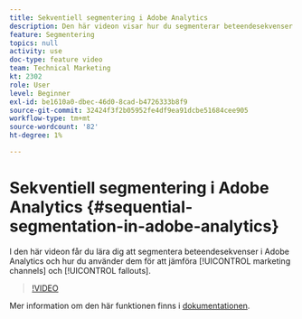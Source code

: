 ```yaml
---
title: Sekventiell segmentering i Adobe Analytics
description: Den här videon visar hur du segmenterar beteendesekvenser i Adobe Analytics och hur du använder den för att jämföra marknadsföringskanaler och utfall.
feature: Segmentering
topics: null
activity: use
doc-type: feature video
team: Technical Marketing
kt: 2302
role: User
level: Beginner
exl-id: be1610a0-dbec-46d0-8cad-b4726333b8f9
source-git-commit: 32424f3f2b05952fe4df9ea91dcbe51684cee905
workflow-type: tm+mt
source-wordcount: '82'
ht-degree: 1%

---
```


# Sekventiell segmentering i Adobe Analytics {#sequential-segmentation-in-adobe-analytics}

I den här videon får du lära dig att segmentera beteendesekvenser i Adobe Analytics och hur du använder dem för att jämföra [!UICONTROL marketing channels] och [!UICONTROL fallouts].

>[!VIDEO](https://video.tv.adobe.com/v/25405/?quality=12)

Mer information om den här funktionen finns i [dokumentationen](https://marketing.adobe.com/resources/help/en_US/analytics/segment/index.html?f=seg_build_ui).
